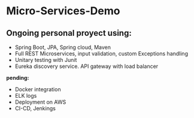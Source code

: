 # Micro-Services-Demo

## Ongoing personal proyect using:
- Spring Boot, JPA, Spring cloud, Maven
- Full REST Microservices, input validation, custom Exceptions handling
- Unitary testing with Junit
- Eureka discovery service. API gateway with load balancer

**pending:**
- Docker integration
- ELK logs
- Deployment on AWS 
- CI-CD, Jenkings 

